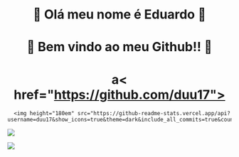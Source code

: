  # <div align="center">🌙 Olá meu nome é Eduardo 🌙</div>
 
 
# <div align ="center">🎉  Bem vindo ao meu Github!! 🎉

 # <div align ="center">a< href="https://github.com/duu17">
      <img height="180em" src="https://github-readme-stats.vercel.app/api?username=duu17&show_icons=true&theme=dark&include_all_commits=true&count_private=true"/>
</div>
 

  <a href="https://www.linkedin.com/in/eduardo-alencar-tiburcio-570533239/" target="_blank"><img src="https://img.shields.io/badge/-LinkedIn-%230077B5?style=for-the-badge&logo=linkedin&logoColor=white" target="_blank"></a> 

  <a href = "mailto:edualencar226@gmail.com"><img src="https://img.shields.io/badge/-Gmail-%23333?style=for-the-badge&logo=gmail&logoColor=white" target="_blank"></a>

